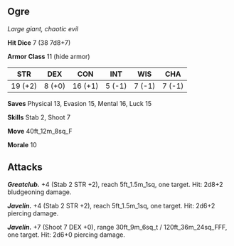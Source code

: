 ## Ogre

*Large giant, chaotic evil*

**Hit Dice** 7 (38 7d8+7)

**Armor Class** 11 (hide armor)

| STR     | DEX     | CON     | INT     | WIS     | CHA     |
|---------|---------|---------|---------|---------|---------|
| 19 (+2) |  8 (+0) | 16 (+1) |  5 (-1) |  7 (-1) |  7 (-1) |

**Saves** Physical 13, Evasion 15, Mental 16, Luck 15

**Skills** Stab 2, Shoot 7

**Move** 40ft\_12m\_8sq\_F

**Morale** 10

## Attacks

***Greatclub.*** +4 (Stab 2 STR +2), reach 5ft\_1.5m\_1sq, one target. Hit: 2d8+2 bludgeoning damage.

***Javelin.*** +4 (Stab 2 STR +2), reach 5ft\_1.5m\_1sq, one target. Hit: 2d6+2 piercing damage.

***Javelin.*** +7 (Shoot 7 DEX +0), range 30ft\_9m\_6sq\_t / 120ft\_36m\_24sq\_FFF, one target. Hit: 2d6+0 piercing damage.

